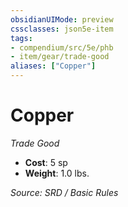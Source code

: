 ```yaml
---
obsidianUIMode: preview
cssclasses: json5e-item
tags:
- compendium/src/5e/phb
- item/gear/trade-good
aliases: ["Copper"]
---
```

# Copper
*Trade Good*  

- **Cost**: 5 sp
- **Weight**: 1.0 lbs.

*Source: SRD / Basic Rules*